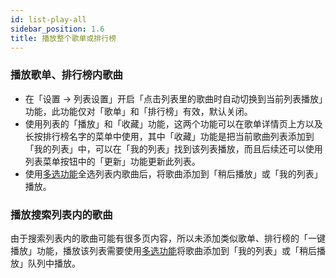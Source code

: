 ```yaml
---
id: list-play-all
sidebar_position: 1.6
title: 播放整个歌单或排行榜
---
```


### 播放歌单、排行榜内歌曲

- 在「设置 → 列表设置」开启「点击列表里的歌曲时自动切换到当前列表播放」功能，此功能仅对「歌单」和「排行榜」有效，默认关闭。
- 使用列表的「播放」和「收藏」功能，这两个功能可以在歌单详情页上方以及长按排行榜名字的菜单中使用，其中「收藏」功能是把当前歌曲列表添加到「我的列表」中，可以在「我的列表」找到该列表播放，而且后续还可以使用列表菜单按钮中的「更新」功能更新此列表。
- 使用[多选功能](./list-multiple-selection)全选列表内歌曲后，将歌曲添加到「稍后播放」或「我的列表」播放。

### 播放搜索列表内的歌曲

由于搜索列表内的歌曲可能有很多页内容，所以未添加类似歌单、排行榜的「一键播放」功能，播放该列表需要使用[多选功能](./list-multiple-selection)将歌曲添加到「我的列表」或「稍后播放」队列中播放。

